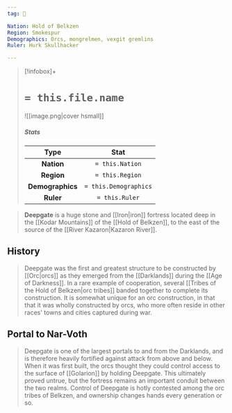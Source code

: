 ```yaml
---
tag: 🏰

Nation: Hold of Belkzen
Region: Smokespur
Demographics: Orcs, mongrelmen, vexgit gremlins
Ruler: Hurk Skullhacker

---
```


> [!infobox]+
> #  `= this.file.name`
> ![[image.png|cover hsmall]]
> ##### Stats
> Type | Stat |
> :---:|:---:|
> **Nation** | `= this.Nation` |
> **Region** | `= this.Region` |
> **Demographics** | `= this.Demographics` |
> **Ruler** | `= this.Ruler` |



> **Deepgate** is a huge stone and [[Iron|iron]] fortress located deep in the [[Kodar Mountains]] of the [[Hold of Belkzen]], to the east of the source of the [[River Kazaron|Kazaron River]].


## History

> Deepgate was the first and greatest structure to be constructed by [[Orc|orcs]] as they emerged from the [[Darklands]] during the [[Age of Darkness]]. In a rare example of cooperation, several [[Tribes of the Hold of Belkzen|orc tribes]] banded together to complete its construction. It is somewhat unique for an orc construction, in that that it was wholly constructed by orcs, who more often reside in other races' towns and cities captured during war.


## Portal to Nar-Voth

> Deepgate is one of the largest portals to and from the Darklands, and is therefore heavily fortified against attack from above and below. When it was first built, the orcs thought they could control access to the surface of [[Golarion]] by holding Deepgate. This ultimately proved untrue, but the fortress remains an important conduit between the two realms. Control of Deepgate is hotly contested among the orc tribes of Belkzen, and ownership changes hands every generation or so.









